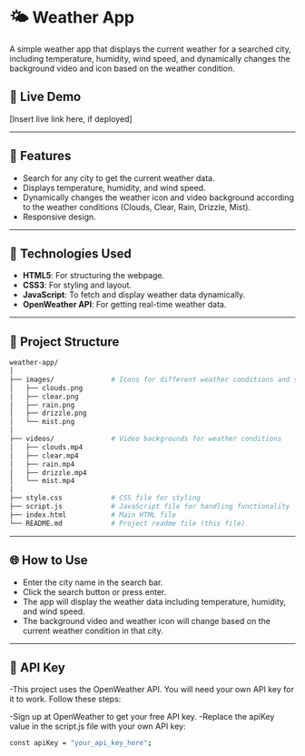 # 🌤 Weather App

A simple weather app that displays the current weather for a searched city, including temperature, humidity, wind speed, and dynamically changes the background video and icon based on the weather condition.

## 🔗 Live Demo
[Insert live link here, if deployed]

---

## 📜 Features

- Search for any city to get the current weather data.
- Displays temperature, humidity, and wind speed.
- Dynamically changes the weather icon and video background according to the weather conditions (Clouds, Clear, Rain, Drizzle, Mist).
- Responsive design.

---

## 🚀 Technologies Used

- **HTML5**: For structuring the webpage.
- **CSS3**: For styling and layout.
- **JavaScript**: To fetch and display weather data dynamically.
- **OpenWeather API**: For getting real-time weather data.

---

## 📂 Project Structure

```bash
weather-app/
│
├── images/              # Icons for different weather conditions and search button
│   ├── clouds.png
│   ├── clear.png
│   ├── rain.png
│   ├── drizzle.png
│   └── mist.png
│
├── videos/              # Video backgrounds for weather conditions
│   ├── clouds.mp4
│   ├── clear.mp4
│   ├── rain.mp4
│   ├── drizzle.mp4
│   └── mist.mp4
│
├── style.css            # CSS file for styling
├── script.js            # JavaScript file for handling functionality
├── index.html           # Main HTML file
└── README.md            # Project readme file (this file)
```

---

## 🌐 How to Use
- Enter the city name in the search bar.
- Click the search button or press enter.
- The app will display the weather data including temperature, humidity, and wind speed.
- The background video and weather icon will change based on the current weather condition in that city.

---

## 🔑 API Key
-This project uses the OpenWeather API. You will need your own API key for it to work. Follow these steps:

-Sign up at OpenWeather to get your free API key.
-Replace the apiKey value in the script.js file with your own API key:
```bash
const apiKey = "your_api_key_here";

```
